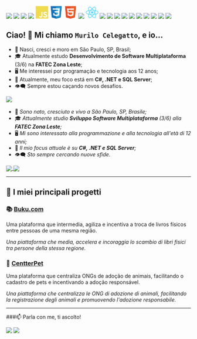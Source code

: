 <div>
  <img height=35 src="https://static-00.iconduck.com/assets.00/c-sharp-c-icon-1822x2048-wuf3ijab.png"></img>
  <img height=35 src="https://upload.wikimedia.org/wikipedia/commons/thumb/e/ee/.NET_Core_Logo.svg/1200px-.NET_Core_Logo.svg.png"></img>
  <img height=35 src="https://www.svgrepo.com/show/184143/java.svg"></img>
  <img height=35 src="https://static-00.iconduck.com/assets.00/node-js-icon-1817x2048-g8tzf91e.png"></img>
  <img height=35 src="https://raw.githubusercontent.com/devicons/devicon/master/icons/javascript/javascript-plain.svg"></img>
  <img height=35 src="https://raw.githubusercontent.com/devicons/devicon/master/icons/css3/css3-original.svg"></img>
  <img height=35 src="https://raw.githubusercontent.com/devicons/devicon/master/icons/html5/html5-original.svg"></img>
  <img height=35 src="https://v5.getbootstrap.com/docs/5.0/assets/brand/bootstrap-logo-shadow.png">
  <img height=35 src="https://raw.githubusercontent.com/devicons/devicon/master/icons/react/react-original.svg"></img>
  <img height=35 src="https://img.icons8.com/?size=512&id=laYYF3dV0Iew&format=png"></img>
  <img height=35 src="https://www.svgrepo.com/show/354099/mysql.svg"></img>
  <img height=35 src="https://www.cdnlogo.com/logos/m/30/mongodb-icon.svg"></img>
  <img height=35 src="https://upload.wikimedia.org/wikipedia/commons/thumb/9/9a/Visual_Studio_Code_1.35_icon.svg/2048px-Visual_Studio_Code_1.35_icon.svg.png"></img>
  <img height=35 src="https://upload.wikimedia.org/wikipedia/commons/thumb/5/59/Visual_Studio_Icon_2019.svg/2060px-Visual_Studio_Icon_2019.svg.png"></img>
  <img height=35 src="https://img.icons8.com/fluent/512/replit.png"></img>
  <img height=35 src="https://upload.wikimedia.org/wikipedia/commons/thumb/9/9c/IntelliJ_IDEA_Icon.svg/768px-IntelliJ_IDEA_Icon.svg.png"></img>
  <img height=35 src="https://www.svgrepo.com/show/353685/eclipse-icon.svg"></img>
  <img height=35 src="https://upload.wikimedia.org/wikipedia/commons/thumb/3/3f/Git_icon.svg/2048px-Git_icon.svg.png"></img>
  <img height=35 src="https://upload.wikimedia.org/wikipedia/commons/thumb/3/33/Figma-logo.svg/1200px-Figma-logo.svg.png"></img>
</div>

## Ciao! 👋 Mi chiamo `Murilo Celegatto`, e io...

- 📍 Nasci, cresci e moro em São Paulo, SP, Brasil;
- 🎓 Atualmente estudo **Desenvolvimento de Software Multiplataforma** (3/6) na **FATEC Zona Leste**;
- 🖥️ Me interessei por programação e tecnologia aos 12 anos;
- 🎯 Atualmente, meu foco está em **C#, .NET e SQL Server**;
- 👁‍🗨 Sempre estou caçando novos desafios.

<img height=30 src="https://cdn-icons-png.flaticon.com/512/6211/6211426.png"></img>
- 📍 *Sono nato, cresciuto e vivo a São Paulo, SP, Brasile;*
- 🎓 *Attualmente studio **Sviluppo Software Multiplataforma** (3/6) alla **FATEC Zona Leste**;*
- 🖥️ *Mi sono interessato alla programmazione e alla tecnologia all'età di 12 anni;*
- 🎯 *Il mio focus attuale è su **C#, .NET e SQL Server**;*
- 👁‍🗨 *Sto sempre cercando nuove sfide.*

<a href="https://github.com/anuraghazra/github-readme-stats">
  <img height=200rem align="center" src="https://github-readme-stats.vercel.app/api?username=CelegattoDev&show_icons=true&theme=react&include_all_commits=true&custom_title=Resumo&locale=pt-br&hide=contribs"/>
</a>
<a href="https://github.com/anuraghazra/convoychat">
  <img height=250em align="center" src="https://github-readme-stats.vercel.app/api/top-langs/?username=CelegattoDev&layout=donut&theme=react&custom_title=Linguagens&hide=css"/>
</a>

---

## 🚀 I miei principali progetti

### 📚 [Buku.com](https://github.com/CelegattoDev/2Buku.com)
Uma plataforma que intermedia, agiliza e incentiva a troca de livros físicos entre pessoas de uma mesma região.

*Una piattaforma che media, accelera e incoraggia lo scambio di libri fisici tra persone della stessa regione.*

### 🐶 [CentterPet](https://github.com/CelegattoDev/CentterPet)
Uma plataforma que centraliza ONGs de adoção de animais, facilitando o cadastro de pets e incentivando a adoção responsável.

*Una piattaforma che centralizza le ONG di adozione di animali, facilitando la registrazione degli animali e promuovendo l'adozione responsabile.*

---
###📫 Parla con me, ti ascolto!

<a href="https://www.linkedin.com/in/murilo-celegatto-oliveira-399a782aa/"><img src="https://img.shields.io/badge/LinkedIn-0077B5?style=for-the-badge&logo=linkedin&logoColor=white"></img></a>
<a href="https://www.instagram.com/m.celegatto/"><img src="https://img.shields.io/badge/Instagram-E4405F?style=for-the-badge&logo=instagram&logoColor=whit"></img></a>
